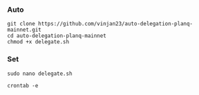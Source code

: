 ### Auto
```
git clone https://github.com/vinjan23/auto-delegation-planq-mainnet.git
cd auto-delegation-planq-mainnet
chmod +x delegate.sh
```





### Set 
```
sudo nano delegate.sh
```
```
crontab -e
```

